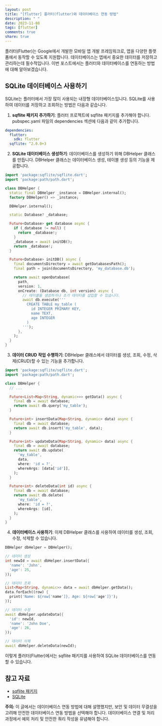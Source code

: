 ```yaml
---
layout: post
title: "[flutter] 플러터(flutter)와 데이터베이스 연동 방법"
description: " "
date: 2023-11-08
tags: [flutter]
comments: true
share: true
---
```


플러터(Flutter)는 Google에서 개발한 모바일 앱 개발 프레임워크로, 앱을 다양한 플랫폼에서 동작할 수 있도록 지원합니다. 데이터베이스는 앱에서 중요한 데이터를 저장하고 관리하는데 필수적입니다. 이번 포스트에서는 플러터와 데이터베이스를 연동하는 방법에 대해 알아보겠습니다.

## SQLite 데이터베이스 사용하기

SQLite는 플러터에서 가장 많이 사용되는 내장형 데이터베이스입니다. SQLite를 사용하여 데이터를 저장하고 조회하는 방법은 다음과 같습니다.

1. **sqflite 패키지 추가하기**: 플러터 프로젝트에 sqflite 패키지를 추가해야 합니다. pubspec.yaml 파일의 dependencies 섹션에 다음과 같이 추가합니다.

```yaml
dependencies:
  flutter:
    sdk: flutter
  sqflite: ^2.0.0+3
```

2. **SQLite 데이터베이스 생성하기**: 데이터베이스를 생성하기 위해 DBHelper 클래스를 만듭니다. DBHelper 클래스는 데이터베이스 생성, 테이블 생성 등의 기능을 제공합니다.

```dart
import 'package:sqflite/sqflite.dart';
import 'package:path/path.dart';

class DBHelper {
  static final DBHelper _instance = DBHelper.internal();
  factory DBHelper() => _instance;

  DBHelper.internal();

  static Database? _database;

  Future<Database> get database async {
    if (_database != null) {
      return _database!;
    }
    _database = await initDB();
    return _database!;
  }

  Future<Database> initDB() async {
    final documentsDirectory = await getDatabasesPath();
    final path = join(documentsDirectory, 'my_database.db');

    return await openDatabase(
      path,
      version: 1,
      onCreate: (Database db, int version) async {
        // 테이블을 생성하거나 초기 데이터를 삽입할 수 있습니다.
        await db.execute('''
          CREATE TABLE my_table (
            id INTEGER PRIMARY KEY,
            name TEXT,
            age INTEGER
          )
        ''');
      },
    );
  }
}
```

3. **데이터 CRUD 작업 수행하기**: DBHelper 클래스에서 데이터를 생성, 조회, 수정, 삭제(CRUD)할 수 있는 기능을 추가합니다.

```dart
import 'package:sqflite/sqflite.dart';
import 'package:path/path.dart';

class DBHelper {
  // ...

  Future<List<Map<String, dynamic>>> getData() async {
    final db = await database;
    return await db.query('my_table');
  }

  Future<int> insertData(Map<String, dynamic> data) async {
    final db = await database;
    return await db.insert('my_table', data);
  }

  Future<int> updateData(Map<String, dynamic> data) async {
    final db = await database;
    return await db.update(
      'my_table',
      data,
      where: 'id = ?',
      whereArgs: [data['id']],
    );
  }

  Future<int> deleteData(int id) async {
    final db = await database;
    return await db.delete(
      'my_table',
      where: 'id = ?',
      whereArgs: [id],
    );
  }
}
```

4. **데이터베이스 사용하기**: 이제 DBHelper 클래스를 사용하여 데이터를 생성, 조회, 수정, 삭제할 수 있습니다.

```dart
DBHelper dbHelper = DBHelper();

// 데이터 생성
int newId = await dbHelper.insertData({
  'name': 'John',
  'age': 25,
});

// 데이터 조회
List<Map<String, dynamic>> data = await dbHelper.getData();
data.forEach((row) {
  print('Name: ${row['name']}, Age: ${row['age']}');
});

// 데이터 수정
await dbHelper.updateData({
  'id': newId,
  'name': 'John Doe',
  'age': 26,
});

// 데이터 삭제
await dbHelper.deleteData(newId);
```

이렇게 플러터(Flutter)에서는 sqflite 패키지를 사용하여 SQLite 데이터베이스를 연동할 수 있습니다.

## 참고 자료

- [sqflite 패키지](https://pub.dev/packages/sqflite)
- [SQLite](https://www.sqlite.org/index.html)

**주의:** 이 글에서는 데이터베이스 연동 방법에 대해 설명했지만, 보안 및 데이터 무결성을 고려해 안전한 데이터베이스 연동 방법을 선택해야 합니다. 데이터베이스 연결 및 처리 과정에서 예외 처리 및 안전한 쿼리 작성을 유념해야 합니다.